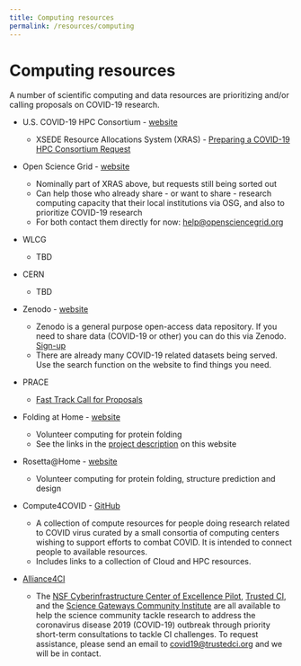 ```yaml
---
title: Computing resources
permalink: /resources/computing
---
```


# Computing resources

  A number of scientific computing and data resources are prioritizing 
and/or calling proposals on COVID-19 research. 

  * U.S. COVID-19 HPC Consortium - [website](https://covid19-hpc-consortium.org/)
    * XSEDE Resource Allocations System (XRAS) - [Preparing a COVID-19 HPC Consortium Request](https://www.xsede.org/covid19-hpc-consortium)

  * Open Science Grid - [website](https://opensciencegrid.org/)
    * Nominally part of XRAS above, but requests still being sorted out
    * Can help those who already share - or want to share - research computing capacity that their local institutions via OSG, and also to prioritize COVID-19 research
    * For both contact them directly for now: [help@opensciencegrid.org](mailto:help@opensciencegrid.org)

  * WLCG
    * TBD

  * CERN
    * TBD

  * Zenodo - [website](https://zenodo.org/)
    * Zenodo is a general purpose open-access data repository. If you need to share data (COVID-19 or other) you can do this via Zenodo. [Sign-up](https://zenodo.org/signup/)
    * There are already many COVID-19 related datasets being served. Use the search function on the website to find things you need.
    

  * PRACE
    * [Fast Track Call for Proposals](https://prace-ri.eu/prace-support-to-mitigate-impact-of-covid-19-pandemic/)

  * Folding at Home - [website](https://foldingathome.org)
    * Volunteer computing for protein folding
    * See the links in the [project description](https://science-responds.org/projects/ds#fah) on this website

  * Rosetta@Home - [website](https://boinc.bakerlab.org)
    * Volunteer computing for protein folding, structure prediction and design

  * Compute4COVID - [GitHub](https://github.com/foertter/Compute4COVID)
    * A collection of compute resources for people doing research related to COVID virus curated by a small consortia of computing centers wishing to support efforts to combat COVID. It is intended to connect people to available resources.
    * Includes links to a collection of Cloud and HPC resources.
    
  * [Alliance4CI](https://alliance4ci.org/)
    * The [NSF Cyberinfrastructure Center of Excellence Pilot](https://cicoe-pilot.org/), [Trusted CI](https://trustedci.org/), and the [Science Gateways Community Institute](https://sciencegateways.org/) are all available to help the science community tackle research to address the coronavirus disease 2019 (COVID-19) outbreak through priority short-term consultations to tackle CI challenges. To request assistance, please send an email to [covid19@trustedci.org](mailto:covid19@trustedci.org) and we will be in contact.
